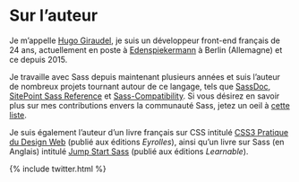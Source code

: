 
# Sur l’auteur

Je m’appelle [Hugo Giraudel](http://hugogiraudel.com), je suis un développeur front-end français de 24 ans, actuellement en poste à [Edenspiekermann](http://edenspiekermann.com) à Berlin (Allemagne) et ce depuis 2015.

Je travaille avec Sass depuis maintenant plusieurs années et suis l’auteur de nombreux projets tournant autour de ce langage, tels que [SassDoc](http://sassdoc.com), [SitePoint Sass Reference](http://sitepoint.com/sass-reference/) et [Sass-Compatibility](http://sass-compatibility.github.io). Si vous désirez en savoir plus sur mes contributions envers la communauté Sass, jetez un oeil à [cette liste](http://github.com/HugoGiraudel/awesome-sass).

Je suis également l’auteur d’un livre français sur CSS intitulé [CSS3 Pratique du Design Web](http://css3-pratique.fr/) (publié aux éditions *Eyrolles*), ainsi qu’un livre sur Sass (en Anglais) intitulé [Jump Start Sass](https://learnable.com/books/jump-start-sass) (publié aux éditions *Learnable*).

{% include twitter.html %}
